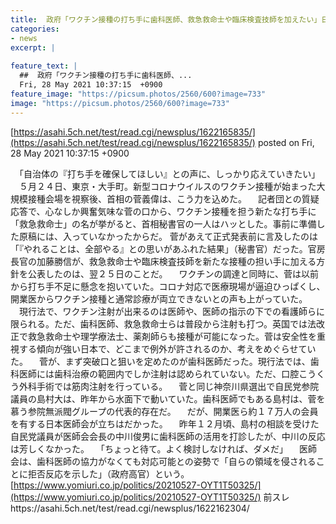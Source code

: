 ```yaml
---
title:  政府「ワクチン接種の打ち手に歯科医師、救急救命士や臨床検査技師を加えたい」日本医師会「ちょっと待て よく検討しなければダメだ」★2  
categories:
- news
excerpt: |
  
feature_text: |
  ##  政府「ワクチン接種の打ち手に歯科医師、...
  Fri, 28 May 2021 10:37:15  +0900
feature_image: "https://picsum.photos/2560/600?image=733"
image: "https://picsum.photos/2560/600?image=733"
---
```


[https://asahi.5ch.net/test/read.cgi/newsplus/1622165835/](https://asahi.5ch.net/test/read.cgi/newsplus/1622165835/)
posted on Fri, 28 May 2021 10:37:15  +0900

<!--more-->

　「自治体の『打ち手を確保してほしい』との声に、しっかり応えていきたい」 　５月２４日、東京・大手町。新型コロナウイルスのワクチン接種が始まった大規模接種会場を視察後、首相の菅義偉は、こう力を込めた。 　記者団との質疑応答で、心なしか興奮気味な菅の口から、ワクチン接種を担う新たな打ち手に「救急救命士」の名が挙がると、首相秘書官の一人はハッとした。事前に準備した原稿には、入っていなかったからだ。 菅があえて正式発表前に言及したのは「『やれることは、全部やる』との思いがあふれた結果」（秘書官）だった。官房長官の加藤勝信が、救急救命士や臨床検査技師を新たな接種の担い手に加える方針を公表したのは、翌２５日のことだ。 　ワクチンの調達と同時に、菅は以前から打ち手不足に懸念を抱いていた。コロナ対応で医療現場が逼迫ひっぱくし、開業医からワクチン接種と通常診療が両立できないとの声も上がっていた。 　現行法で、ワクチン注射が出来るのは医師や、医師の指示の下での看護師らに限られる。ただ、歯科医師、救急救命士らは普段から注射も打つ。英国では法改正で救急救命士や理学療法士、薬剤師らも接種が可能になった。菅は安全性を重視する傾向が強い日本で、どこまで例外が許されるのか、考えをめぐらせていた。 　菅が、まず突破口と狙いを定めたのが歯科医師だった。現行法では、歯科医師には歯科治療の範囲内でしか注射は認められていない。ただ、口腔こうくう外科手術では筋肉注射を行っている。 　菅と同じ神奈川県選出で自民党参院議員の島村大は、昨年から水面下で動いていた。歯科医師でもある島村は、菅を慕う参院無派閥グループの代表的存在だ。 　だが、開業医ら約１７万人の会員を有する日本医師会が立ちはだかった。 　昨年１２月頃、島村の相談を受けた自民党議員が医師会会長の中川俊男に歯科医師の活用を打診したが、中川の反応は芳しくなかった。 　「ちょっと待て。よく検討しなければ、ダメだ」 　医師会は、歯科医師の協力がなくても対応可能との姿勢で「自らの領域を侵されることに拒否反応を示した」（政府高官）という。 [https://www.yomiuri.co.jp/politics/20210527-OYT1T50325/](https://www.yomiuri.co.jp/politics/20210527-OYT1T50325/) 前スレhttps://asahi.5ch.net/test/read.cgi/newsplus/1622162304/

